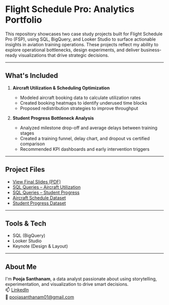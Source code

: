 # Flight Schedule Pro: Analytics Portfolio

This repository showcases two case study projects built for Flight Schedule Pro (FSP), using SQL, BigQuery, and Looker Studio to surface actionable insights in aviation training operations. These projects reflect my ability to explore operational bottlenecks, design experiments, and deliver business-ready visualizations that drive strategic decisions.

---

## What's Included

1. **Aircraft Utilization & Scheduling Optimization**  
   - Modeled aircraft booking data to calculate utilization rates  
   - Created booking heatmaps to identify underused time blocks  
   - Proposed redistribution strategies to improve throughput

2. **Student Progress Bottleneck Analysis**  
   - Analyzed milestone drop-off and average delays between training stages  
   - Created a training funnel, delay chart, and dropout vs certified comparison  
   - Recommended KPI dashboards and early intervention triggers

---

## Project Files

- [View Final Slides (PDF)](./PoojaSanthanam_FSP_Analysis.pdf)  
- [SQL Queries – Aircraft Utilization](./FSP_Utilization_SQL_Queries.ipynb)  
- [SQL Queries – Student Progress](./FSP_Student_Progress_SQL_Queries.ipynb)  
- [Aircraft Schedule Dataset](./aircraft_schedules_mock.csv)  
- [Student Progress Dataset](./student_progress_mock.csv)

---

## Tools & Tech

- SQL (BigQuery)
- Looker Studio
- Keynote (Design & Layout)

---

## About Me

I'm **Pooja Santhanam**, a data analyst passionate about using storytelling, experimentation, and visualization to drive smart decisions.  
📫 [LinkedIn](https://www.linkedin.com/in/poojasanthanam/)  
📧 poojasanthanam01@gmail.com
